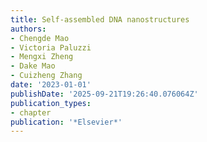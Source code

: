 ```yaml
---
title: Self-assembled DNA nanostructures
authors:
- Chengde Mao
- Victoria Paluzzi
- Mengxi Zheng
- Dake Mao
- Cuizheng Zhang
date: '2023-01-01'
publishDate: '2025-09-21T19:26:40.076064Z'
publication_types:
- chapter
publication: '*Elsevier*'
---
```

